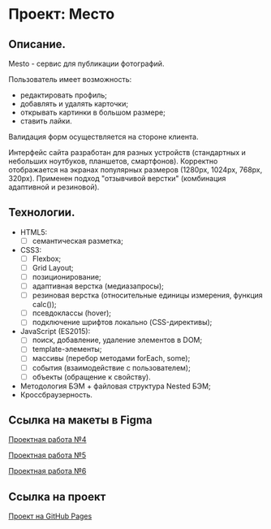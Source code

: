 # Проект: Место

## Описание.
Mesto - сервис для публикации фотографий.

Пользователь имеет возможность:
- редактировать профиль;
- добавлять и удалять карточки;
- открывать картинки в большом размере;
- ставить лайки.

Валидация форм осуществляется на стороне клиента.

Интерфейс сайта разработан для разных устройств (стандартных и небольших ноутбуков, планшетов, смартфонов). Корректно отображается на экранах популярных размеров (1280px, 1024px, 768px, 320px). Применен подход "отзывчивой верстки" (комбинация адаптивной и резиновой).

## Технологии.
- HTML5:
  - [ ] семантическая разметка;
- CSS3:
  - [ ] Flexbox;
  - [ ] Grid Layout;
  - [ ] позиционирование;
  - [ ] адаптивная верстка (медиазапросы);
  - [ ] резиновая верстка (относительные единицы измерения, функция calc());
  - [ ] псевдоклассы (hover);
  - [ ] подключение шрифтов локально (CSS-директивы);
- JavaScript (ES2015):
  - [ ] поиск, добавление, удаление элементов в DOM;
  - [ ] template-элементы;
  - [ ] массивы (перебор методами forEach, some);
  - [ ] события (взаимодействие с пользователем);
  - [ ] объекты (обращение к свойству).

- Методология БЭМ + файловая структура Nested БЭМ;
- Кроссбраузерность.

## Ссылка на макеты в Figma
[Проектная работа №4](https://www.figma.com/file/2cn9N9jSkmxD84oJik7xL7/JavaScript.-Sprint-4?node-id=0%3A1)

[Проектная работа №5](https://www.figma.com/file/bjyvbKKJN2naO0ucURl2Z0/JavaScript.-Sprint-5?node-id=0%3A1&t=Efe7tBhpCUOOGqIU-0)

[Проектная работа №6](https://www.figma.com/file/kRVLKwYG3d1HGLvh7JFWRT/JavaScript.-Sprint-6?node-id=0%3A1)

## Ссылка на проект
[Проект на GitHub Pages](https://juliadik.github.io/mesto/index.html)
